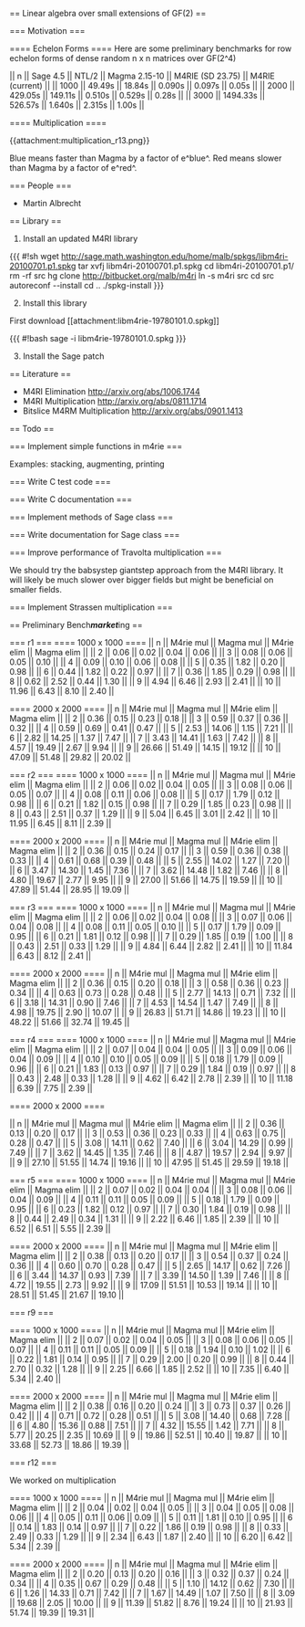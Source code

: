 == Linear algebra over small extensions of GF(2) ==

=== Motivation ===

==== Echelon Forms ====
Here are some preliminary benchmarks for row echelon forms of dense random n x n matrices over GF(2^4)

|| n    || Sage 4.5 || NTL/2   || Magma 2.15-10 || M4RIE (SD 23.75) || M4RIE (current) ||
|| 1000 ||   49.49s ||  18.84s || 0.090s        || 0.097s           || 0.05s           ||
|| 2000 ||  429.05s || 149.11s || 0.510s        || 0.529s           || 0.28s           ||
|| 3000 || 1494.33s || 526.57s || 1.640s        || 2.315s           || 1.00s           ||

==== Multiplication ====

{{attachment:multiplication_r13.png}}

Blue means faster than Magma by a factor of e^blue^. Red means slower than Magma by a factor of e^red^.

=== People ===

 * Martin Albrecht

== Library ==

1. Install an updated M4RI library

{{{
#!sh
wget http://sage.math.washington.edu/home/malb/spkgs/libm4ri-20100701.p1.spkg
tar xvfj libm4ri-20100701.p1.spkg
cd libm4ri-20100701.p1/
rm -rf src
hg clone http://bitbucket.org/malb/m4ri
ln -s m4ri src
cd src
autoreconf --install
cd ..
./spkg-install
}}}

2. Install this library

First download [[attachment:libm4rie-19780101.0.spkg]]

{{{
#!bash
sage -i libm4rie-19780101.0.spkg
}}}
 

3. Install the Sage patch

== Literature ==

 * M4RI Elimination http://arxiv.org/abs/1006.1744
 * M4RI Multiplication http://arxiv.org/abs/0811.1714
 * Bitslice M4RM Multiplication http://arxiv.org/abs/0901.1413

== Todo ==

=== Implement simple functions in m4rie ===

Examples: stacking, augmenting, printing

=== Write C test code ===

=== Write C documentation ===

=== Implement methods of Sage class ===

=== Write documentation for Sage class ===

=== Improve performance of Travolta multiplication ===

We should try the babsystep giantstep approach from the M4RI library. It will likely be much slower over bigger fields but might be beneficial on smaller fields.

=== Implement Strassen multiplication ===

== Preliminary Bench***market***ing ==

=== r1 ===
==== 1000 x 1000 ====
||     n || M4rie mul || Magma mul || M4rie elim || Magma elim ||
||     2 ||      0.06 ||      0.02 ||       0.04 ||       0.06 ||
||     3 ||      0.08 ||      0.06 ||       0.05 ||       0.10 ||
||     4 ||      0.09 ||      0.10 ||       0.06 ||       0.08 ||
||     5 ||      0.35 ||      1.82 ||       0.20 ||       0.98 ||
||     6 ||      0.44 ||      1.82 ||       0.22 ||       0.97 ||
||     7 ||      0.36 ||      1.85 ||       0.29 ||       0.98 ||
||     8 ||      0.62 ||      2.52 ||       0.44 ||       1.30 ||
||     9 ||      4.94 ||      6.46 ||       2.93 ||       2.41 ||
||    10 ||     11.96 ||      6.43 ||       8.10 ||       2.40 ||

==== 2000 x 2000 ====
||     n || M4rie mul || Magma mul || M4rie elim || Magma elim ||
||     2 ||      0.36 ||      0.15 ||       0.23 ||       0.18 ||
||     3 ||      0.59 ||      0.37 ||       0.36 ||       0.32 ||
||     4 ||      0.59 ||      0.69 ||       0.41 ||       0.47 ||
||     5 ||      2.53 ||     14.06 ||       1.15 ||       7.21 ||
||     6 ||      2.82 ||     14.25 ||       1.37 ||       7.47 ||
||     7 ||      3.43 ||     14.41 ||       1.63 ||       7.42 ||
||     8 ||      4.57 ||     19.49 ||       2.67 ||       9.94 ||
||     9 ||     26.66 ||     51.49 ||      14.15 ||      19.12 ||
||    10 ||     47.09 ||     51.48 ||      29.82 ||      20.02 ||


=== r2 ===
==== 1000 x 1000 ====
||     n || M4rie mul || Magma mul || M4rie elim || Magma elim ||
||     2 ||      0.06 ||      0.02 ||       0.04 ||       0.05 ||
||     3 ||      0.08 ||      0.06 ||       0.05 ||       0.07 ||
||     4 ||      0.08 ||      0.11 ||       0.06 ||       0.08 ||
||     5 ||      0.17 ||      1.79 ||       0.12 ||       0.98 ||
||     6 ||      0.21 ||      1.82 ||       0.15 ||       0.98 ||
||     7 ||      0.29 ||      1.85 ||       0.23 ||       0.98 ||
||     8 ||      0.43 ||      2.51 ||       0.37 ||       1.29 ||
||     9 ||      5.04 ||      6.45 ||       3.01 ||       2.42 ||
||    10 ||     11.95 ||      6.45 ||       8.11 ||       2.39 ||

==== 2000 x 2000 ====
||     n || M4rie mul || Magma mul || M4rie elim || Magma elim ||
||     2 ||      0.36 ||      0.15 ||       0.24 ||       0.17 ||
||     3 ||      0.59 ||      0.36 ||       0.38 ||       0.33 ||
||     4 ||      0.61 ||      0.68 ||       0.39 ||       0.48 ||
||     5 ||      2.55 ||     14.02 ||       1.27 ||       7.20 ||
||     6 ||      3.47 ||     14.30 ||       1.45 ||       7.36 ||
||     7 ||      3.62 ||     14.48 ||       1.82 ||       7.46 ||
||     8 ||      4.80 ||     19.67 ||       2.77 ||       9.95 ||
||     9 ||     27.00 ||     51.66 ||      14.75 ||      19.59 ||
||    10 ||     47.89 ||     51.44 ||      28.95 ||      19.09 ||


=== r3 ===
==== 1000 x 1000 ====
||     n || M4rie mul || Magma mul || M4rie elim || Magma elim ||
||     2 ||      0.06 ||      0.02 ||       0.04 ||       0.08 ||
||     3 ||      0.07 ||      0.06 ||       0.04 ||       0.08 ||
||     4 ||      0.08 ||      0.11 ||       0.05 ||       0.10 ||
||     5 ||      0.17 ||      1.79 ||       0.09 ||       0.95 ||
||     6 ||      0.21 ||      1.81 ||       0.12 ||       0.98 ||
||     7 ||      0.29 ||      1.85 ||       0.19 ||       1.00 ||
||     8 ||      0.43 ||      2.51 ||       0.33 ||       1.29 ||
||     9 ||      4.84 ||      6.44 ||       2.82 ||       2.41 ||
||    10 ||     11.84 ||      6.43 ||       8.12 ||       2.41 ||

==== 2000 x 2000 ====
||     n || M4rie mul || Magma mul || M4rie elim || Magma elim ||
||     2 ||      0.36 ||      0.15 ||       0.20 ||       0.18 ||
||     3 ||      0.58 ||      0.36 ||       0.23 ||       0.34 ||
||     4 ||      0.63 ||      0.73 ||       0.28 ||       0.48 ||
||     5 ||      2.77 ||     14.13 ||       0.71 ||       7.32 ||
||     6 ||      3.18 ||     14.31 ||       0.90 ||       7.46 ||
||     7 ||      4.53 ||     14.54 ||       1.47 ||       7.49 ||
||     8 ||      4.98 ||     19.75 ||       2.90 ||      10.07 ||
||     9 ||     26.83 ||     51.71 ||      14.86 ||      19.23 ||
||    10 ||     48.22 ||     51.66 ||      32.74 ||      19.45 ||

=== r4 ===
==== 1000 x 1000 ====
||     n || M4rie mul || Magma mul || M4rie elim || Magma elim ||
||     2 ||      0.07 ||      0.04 ||       0.04 ||       0.05 ||
||     3 ||      0.09 ||      0.06 ||       0.04 ||       0.09 ||
||     4 ||      0.10 ||      0.10 ||       0.05 ||       0.09 ||
||     5 ||      0.18 ||      1.79 ||       0.09 ||       0.96 ||
||     6 ||      0.21 ||      1.83 ||       0.13 ||       0.97 ||
||     7 ||      0.29 ||      1.84 ||       0.19 ||       0.97 ||
||     8 ||      0.43 ||      2.48 ||       0.33 ||       1.28 ||
||     9 ||      4.62 ||      6.42 ||       2.78 ||       2.39 ||
||    10 ||     11.18 ||      6.39 ||       7.75 ||       2.39 ||

==== 2000 x 2000 ====

||     n || M4rie mul || Magma mul || M4rie elim || Magma elim ||
||     2 ||      0.36 ||      0.13 ||       0.20 ||       0.17 ||
||     3 ||      0.53 ||      0.36 ||       0.23 ||       0.33 ||
||     4 ||      0.63 ||      0.75 ||       0.28 ||       0.47 ||
||     5 ||      3.08 ||     14.11 ||       0.62 ||       7.40 ||
||     6 ||      3.04 ||     14.29 ||       0.99 ||       7.49 ||
||     7 ||      3.62 ||     14.45 ||       1.35 ||       7.46 ||
||     8 ||      4.87 ||     19.57 ||       2.94 ||       9.97 ||
||     9 ||     27.10 ||     51.55 ||      14.74 ||      19.16 ||
||    10 ||     47.95 ||     51.45 ||      29.59 ||      19.18 ||

=== r5 ===
==== 1000 x 1000 ====
||     n || M4rie mul || Magma mul || M4rie elim || Magma elim ||
||     2 ||      0.07 ||      0.02 ||       0.04 ||       0.04 ||
||     3 ||      0.08 ||      0.06 ||       0.04 ||       0.09 ||
||     4 ||      0.11 ||      0.11 ||       0.05 ||       0.09 ||
||     5 ||      0.18 ||      1.79 ||       0.09 ||       0.95 ||
||     6 ||      0.23 ||      1.82 ||       0.12 ||       0.97 ||
||     7 ||      0.30 ||      1.84 ||       0.19 ||       0.98 ||
||     8 ||      0.44 ||      2.49 ||       0.34 ||       1.31 ||
||     9 ||      2.22 ||      6.46 ||       1.85 ||       2.39 ||
||    10 ||      6.52 ||      6.51 ||       5.55 ||       2.39 ||

==== 2000 x 2000 ====
||     n || M4rie mul || Magma mul || M4rie elim || Magma elim ||
||     2 ||      0.38 ||      0.13 ||       0.20 ||       0.17 ||
||     3 ||      0.54 ||      0.37 ||       0.24 ||       0.36 ||
||     4 ||      0.60 ||      0.70 ||       0.28 ||       0.47 ||
||     5 ||      2.65 ||     14.17 ||       0.62 ||       7.26 ||
||     6 ||      3.44 ||     14.37 ||       0.93 ||       7.39 ||
||     7 ||      3.39 ||     14.50 ||       1.39 ||       7.46 ||
||     8 ||      4.72 ||     19.55 ||       2.73 ||       9.92 ||
||     9 ||     17.09 ||     51.51 ||      10.53 ||      19.14 ||
||    10 ||     28.51 ||     51.45 ||      21.67 ||      19.10 ||

=== r9 ===

==== 1000 x 1000 ====
||     n || M4rie mul || Magma mul || M4rie elim || Magma elim ||
||     2 ||      0.07 ||      0.02 ||       0.04 ||       0.05 ||
||     3 ||      0.08 ||      0.06 ||       0.05 ||       0.07 ||
||     4 ||      0.11 ||      0.11 ||       0.05 ||       0.09 ||
||     5 ||      0.18 ||      1.94 ||       0.10 ||       1.02 ||
||     6 ||      0.22 ||      1.81 ||       0.14 ||       0.95 ||
||     7 ||      0.29 ||      2.00 ||       0.20 ||       0.99 ||
||     8 ||      0.44 ||      2.70 ||       0.32 ||       1.28 ||
||     9 ||      2.25 ||      6.66 ||       1.85 ||       2.52 ||
||    10 ||      7.35 ||      6.40 ||       5.34 ||       2.40 ||


==== 2000 x 2000 ====
||     n || M4rie mul || Magma mul || M4rie elim || Magma elim ||
||     2 ||      0.38 ||      0.16 ||       0.20 ||       0.24 ||
||     3 ||      0.73 ||      0.37 ||       0.26 ||       0.42 ||
||     4 ||      0.71 ||      0.72 ||       0.28 ||       0.51 ||
||     5 ||      3.08 ||     14.40 ||       0.68 ||       7.28 ||
||     6 ||      4.80 ||     15.36 ||       0.88 ||       7.51 ||
||     7 ||      4.32 ||     15.55 ||       1.42 ||       7.71 ||
||     8 ||      5.77 ||     20.25 ||       2.35 ||      10.69 ||
||     9 ||     19.86 ||     52.51 ||      10.40 ||      19.87 ||
||    10 ||     33.68 ||     52.73 ||      18.86 ||      19.39 ||

=== r12 ===

We worked on multiplication

==== 1000 x 1000 ====
||     n || M4rie mul || Magma mul || M4rie elim || Magma elim ||
||     2 ||      0.04 ||      0.02 ||       0.04 ||       0.05 ||
||     3 ||      0.04 ||      0.05 ||       0.08 ||       0.06 ||
||     4 ||      0.05 ||      0.11 ||       0.06 ||       0.09 ||
||     5 ||      0.11 ||      1.81 ||       0.10 ||       0.95 ||
||     6 ||      0.14 ||      1.83 ||       0.14 ||       0.97 ||
||     7 ||      0.22 ||      1.86 ||       0.19 ||       0.98 ||
||     8 ||      0.33 ||      2.49 ||       0.33 ||       1.29 ||
||     9 ||      2.34 ||      6.43 ||       1.87 ||       2.40 ||
||    10 ||      6.20 ||      6.42 ||       5.34 ||       2.39 ||

==== 2000 x 2000 ====
||     n || M4rie mul || Magma mul || M4rie elim || Magma elim ||
||     2 ||      0.20 ||      0.13 ||       0.20 ||       0.16 ||
||     3 ||      0.32 ||      0.37 ||       0.24 ||       0.34 ||
||     4 ||      0.35 ||      0.67 ||       0.29 ||       0.48 ||
||     5 ||      1.10 ||     14.12 ||       0.62 ||       7.30 ||
||     6 ||      1.26 ||     14.33 ||       0.71 ||       7.42 ||
||     7 ||      1.67 ||     14.49 ||       1.07 ||       7.50 ||
||     8 ||      3.09 ||     19.68 ||       2.05 ||      10.00 ||
||     9 ||     11.39 ||     51.82 ||       8.76 ||      19.24 ||
||    10 ||     21.93 ||     51.74 ||      19.39 ||      19.31 ||
